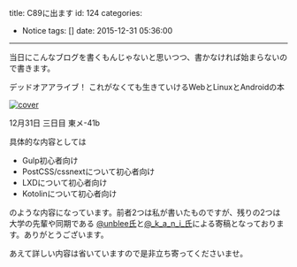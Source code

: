 title: C89に出ます
id: 124
categories:
  - Notice
tags: []
date: 2015-12-31 05:36:00
---
当日にこんなブログを書くもんじゃないと思いつつ、書かなければ始まらないので書きます。

デッドオアアライブ！
これがなくても生きていけるWebとLinuxとAndroidの本

[![cover](/images/cover-216x300.png)](/images/cover.png)

12月31日 三日目 東メ-41b

具体的な内容としては

*   Gulp初心者向け
*   PostCSS/cssnextについて初心者向け
*   LXDについて初心者向け
*   Kotolinについて初心者向け

のような内容になっています。前者2つは私が書いたものですが、残りの2つは大学の先輩や同期である [@unblee氏](https://twitter.com/unblee)と[@\_k\_a\_n\_i\_氏](https://twitter.com/_k_a_n_i_)による寄稿となっております。ありがとうございます。

あえて詳しい内容は省いていますので是非立ち寄ってくださいませ。
